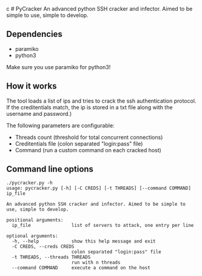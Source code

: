 c # PyCracker
An advanced python SSH cracker and infector. Aimed to be simple to use, simple to develop.

## Dependencies
* paramiko
* python3

Make sure you use paramiko for python3!

## How it works
The tool loads a list of ips and tries to crack the ssh authentication protocol. If the creditentials match, the ip is stored in a txt file along with the username and password.)

 The following parameters are configurable:
 
 * Threads count (threshold for total concurrent connections)
 * Creditentials file (colon separated "login:pass" file)
 * Command (run a custom command on each cracked host)
 
## Command line options
```
./pycracker.py -h
usage: pycracker.py [-h] [-C CREDS] [-t THREADS] [--command COMMAND] ip_file

An advanced python SSH cracker and infector. Aimed to be simple to use, simple to develop.

positional arguments:
  ip_file               list of servers to attack, one entry per line

optional arguments:
  -h, --help            show this help message and exit
  -C CREDS, --creds CREDS
                        colon separated "login:pass" file
  -t THREADS, --threads THREADS
                        run with n threads
  --command COMMAND     execute a command on the host
```

